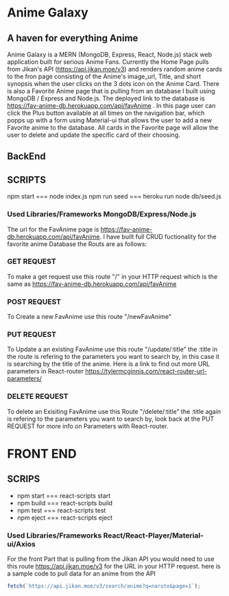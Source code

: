 # Anime Galaxy

## A haven for everything Anime

Anime Galaxy is a MERN (MongoDB, Express, React, Node.js) stack web application built for serious Anime Fans. Currently the Home Page pulls from Jikan's API (https://api.jikan.moe/v3) and renders random anime cards to the fron page consisting of the Anime's image_url, Title, and short synopsis when the user clicks on the 3 dots icon on the Anime Card. There is also a Favorite Anime page that is pulling from an database I built using MongoDB / Express and Node.js. The deployed link to the database is https://fav-anime-db.herokuapp.com/api/favAnime . In this page user can click the Plus button available at all times on the navigation bar, which popps up with a form using Material-ui that allows the user to add a new Favorite anime to the database. All cards in the Favorite page will allow the user to delete and update the specific card of their choosing.

## BackEnd

## SCRIPTS

npm start === node index.js
npm run seed === heroku run node db/seed.js

### Used Libraries/Frameworks MongoDB/Express/Node.js

The url for the FavAnime page is https://fav-anime-db.herokuapp.com/api/favAnime.
I have built full CRUD fuctionality for the favorite anime Database the Routs are as follows:

### GET REQUEST

To make a get request use this route "/" in your HTTP request which is the same as https://fav-anime-db.herokuapp.com/api/favAnime

### POST REQUEST

To Create a new FavAnime use this route "/newFavAnime"

### PUT REQUEST

To Update a an existing FavAnime use this route "/update/:title" the :title in the route is refering to the parameters you want to search by, in this case it is searching by the title of the anime. Here is a link to find out more URL parameters in React-router https://tylermcginnis.com/react-router-url-parameters/

### DELETE REQUEST

To delete an Exisiting FavAnime use this Route "/delete/:title" the :title again is refering to the parameters you want to search by, look back at the PUT REQUEST for more info on Parameters with React-router.

# FRONT END

## SCRIPS

- npm start === react-scripts start
- npm build === react-scripts build
- npm test === react-scripts test
- npm eject === react-scripts eject

### Used Libraries/Frameworks React/React-Player/Material-ui/Axios

For the front Part that is pulling from the Jikan API you would need to use this route https://api.jikan.moe/v3 for the URL in your HTTP request.
here is a sample code to pull data for an anime from the API

```javascript
fetch(`https://api.jikan.moe/v3/search/anime?q=naruto&page=1`);
```
